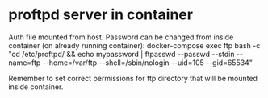 # proftpd server in container

Auth file mounted from host. Password can be changed from inside container (on already running container):
docker-compose exec ftp bash -c "cd /etc/proftpd/ && echo mypassword | ftpasswd --passwd --stdin --name=ftp --home=/var/ftp --shell=/sbin/nologin --uid=105 --gid=65534"

Remember to set correct permissions for ftp directory that will be mounted inside container.

